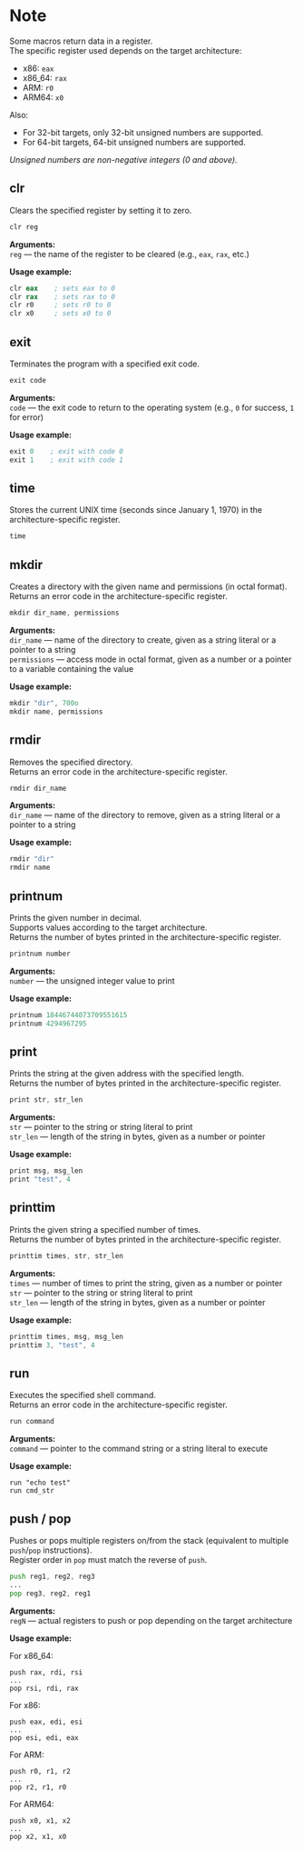 # Note

Some macros return data in a register.</br>
The specific register used depends on the target architecture:

- x86: `eax`  
- x86_64: `rax`  
- ARM: `r0`  
- ARM64: `x0`

Also:  
- For 32-bit targets, only 32-bit unsigned numbers are supported.
- For 64-bit targets, 64-bit unsigned numbers are supported.

*Unsigned numbers are non-negative integers (0 and above).*



## clr
Clears the specified register by setting it to zero.

```asm
clr reg
```


**Arguments:**</br>
`reg` — the name of the register to be cleared (e.g., `eax`, `rax`, etc.)


**Usage example:**

```asm
clr eax    ; sets eax to 0  
clr rax    ; sets rax to 0  
clr r0     ; sets r0 to 0
clr x0     ; sets x0 to 0
```



## exit
Terminates the program with a specified exit code.

```asm
exit code
```


**Arguments:**</br>
`code` — the exit code to return to the operating system (e.g., `0` for success, `1` for error)


**Usage example:**

```asm
exit 0    ; exit with code 0 
exit 1    ; exit with code 1
```



## time
Stores the current UNIX time (seconds since January 1, 1970) in the architecture-specific register.

```asm
time
```



## mkdir
Creates a directory with the given name and permissions (in octal format).</br>
Returns an error code in the architecture-specific register.

```asm
mkdir dir_name, permissions
```


**Arguments:**</br>
`dir_name` — name of the directory to create, given as a string literal or a pointer to a string</br>
`permissions` — access mode in octal format, given as a number or a pointer to a variable containing the value


**Usage example:**

```asm
mkdir "dir", 700o
mkdir name, permissions
```



## rmdir
Removes the specified directory.</br>
Returns an error code in the architecture-specific register.

```asm
rmdir dir_name
```


**Arguments:**</br>
`dir_name` — name of the directory to remove, given as a string literal or a pointer to a string


**Usage example:**

```asm
rmdir "dir"
rmdir name
```



## printnum  
Prints the given number in decimal.</br>
Supports values according to the target architecture.</br>
Returns the number of bytes printed in the architecture-specific register.

```asm
printnum number
```


**Arguments:**</br>
`number` — the unsigned integer value to print


**Usage example:**

```asm
printnum 18446744073709551615
printnum 4294967295
```



## print
Prints the string at the given address with the specified length.</br>
Returns the number of bytes printed in the architecture-specific register.

```asm
print str, str_len
```


**Arguments:**  
`str` — pointer to the string or string literal to print</br>
`str_len` — length of the string in bytes, given as a number or pointer


**Usage example:**

```asm
print msg, msg_len
print "test", 4
```



## printtim  
Prints the given string a specified number of times.</br>
Returns the number of bytes printed in the architecture-specific register.

```asm
printtim times, str, str_len
```


**Arguments:**</br>
`times` — number of times to print the string, given as a number or pointer  
`str` — pointer to the string or string literal to print  
`str_len` — length of the string in bytes, given as a number or pointer


**Usage example:**

```asm
printtim times, msg, msg_len  
printtim 3, "test", 4
```



## run
Executes the specified shell command.</br>
Returns an error code in the architecture-specific register.

```asm
run command
```


**Arguments:**</br>
`command` — pointer to the command string or a string literal to execute


**Usage example:**

```
run "echo test"
run cmd_str
```



## push / pop  
Pushes or pops multiple registers on/from the stack (equivalent to multiple `push`/`pop` instructions).  
Register order in `pop` must match the reverse of `push`.

```asm
push reg1, reg2, reg3
...
pop reg3, reg2, reg1
```


**Arguments:**</br>
`regN` — actual registers to push or pop depending on the target architecture


**Usage example:**

For x86_64:
```
push rax, rdi, rsi
...
pop rsi, rdi, rax
```

For x86:
```
push eax, edi, esi
...
pop esi, edi, eax
```

For ARM:
```
push r0, r1, r2
...
pop r2, r1, r0
```

For ARM64:
```
push x0, x1, x2
...
pop x2, x1, x0
```